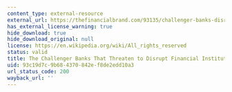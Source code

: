 ```yaml
---
content_type: external-resource
external_url: https://thefinancialbrand.com/93135/challenger-banks-disrupt-financial-institutions-big-tech-fintech/
has_external_license_warning: true
hide_download: true
hide_download_original: null
license: https://en.wikipedia.org/wiki/All_rights_reserved
status: valid
title: The Challenger Banks That Threaten to Disrupt Financial Institutions
uid: 93c19d7c-9b68-4370-842e-f8de2edd10a3
url_status_code: 200
wayback_url: ''
---
```

